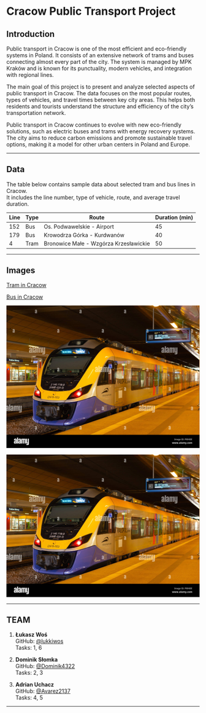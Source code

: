 # Cracow Public Transport Project


## Introduction


Public transport in Cracow is one of the most efficient and eco-friendly systems in Poland. It consists of an extensive network of trams and buses connecting almost every part of the city. The system is managed by MPK Kraków and is known for its punctuality, modern vehicles, and integration with regional lines.

The main goal of this project is to present and analyze selected aspects of public transport in Cracow. The data focuses on the most popular routes, types of vehicles, and travel times between key city areas. This helps both residents and tourists understand the structure and efficiency of the city’s transportation network.

Public transport in Cracow continues to evolve with new eco-friendly solutions, such as electric buses and trams with energy recovery systems. The city aims to reduce carbon emissions and promote sustainable travel options, making it a model for other urban centers in Poland and Europe.

---


## Data


The table below contains sample data about selected tram and bus lines in Cracow.  
It includes the line number, type of vehicle, route, and average travel duration.

| Line    | Type     | Route                                      | Duration (min)  |
|---------|----------|--------------------------------------------|-----------------|
| 152     | Bus      | Os. Podwawelskie - Airport                 | 45              |
| 179     | Bus      | Krowodrza Górka - Kurdwanów                | 40              |
| 4       | Tram     | Bronowice Małe - Wzgórza Krzesławickie     | 50              |

---


## Images


[Tram in Cracow](https://upload.wikimedia.org/wikipedia/commons/thumb/9/9d/Krk_bombardier_ngt6_2037_filharmonia.jpg/330px-Krk_bombardier_ngt6_2037_filharmonia.jpg)

[Bus in Cracow](https://www.shutterstock.com/image-photo/cracow-poland-april-25-2018-260nw-1109630087.jpg)

![Train in Cracow](.\Image\train.jpg)

![Train in Cracow](\Image\train.jpg)

---

## TEAM

1. **Łukasz Woś**  
   GitHub: [@lukkiwos](https://github.com/lukkiwos)  
   Tasks: 1, 6

2. **Dominik Słomka**  
   GitHub: [@Dominik4322](https://github.com/Dominik4322)  
   Tasks: 2, 3

3. **Adrian Uchacz**  
   GitHub: [@Avarez2137](https://github.com/Avarez2137)  
   Tasks: 4, 5

---
